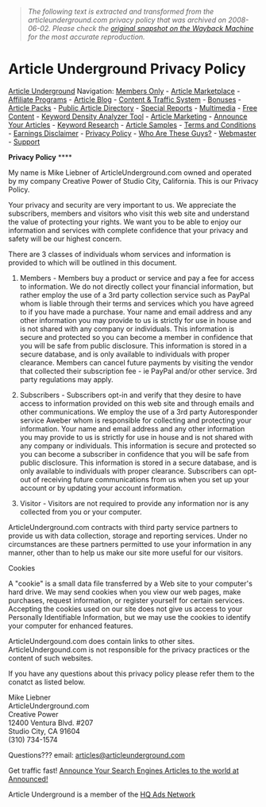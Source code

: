 > *The following text is extracted and transformed from the articleunderground.com privacy policy that was archived on 2008-06-02. Please check the [original snapshot on the Wayback Machine](https://web.archive.org/web/20080602020749id_/http%3A//www.articleunderground.com/privacy_policy.html) for the most accurate reproduction.*

# Article Underground Privacy Policy

[Article Underground](http://www.articleunderground.com/) Navigation: [Members Only](http://www.articleunderground.com/members.html) \- [Article Marketplace](http://www.articleunderground.com/marketplace/) \- [Affiliate Programs](http://www.articleunderground.com/affiliate-programs/) \- [Article Blog](http://articleblog.articleunderground.com/) \- [Content & Traffic System](http://www.articleunderground.com/content-traffic.html) \- [Bonuses](http://www.articleunderground.com/bonuses.html) \- [Article Packs](http://www.articleunderground.com/article-packs/) \- [Public Article Directory](http://www.articleunderground.com/directory/) \- [Special Reports](http://www.articleunderground.com/special-reports/) \- [Multimedia](http://www.articleunderground.com/multimedia/) \- [Free Content](https://web.archive.org/free-content/) \- [Keyword Density Analyzer Tool](http://www.articleunderground.com/webmaster/keyword-density-tool.html) \- [Article Marketing](http://www.articleunderground.com/article-marketing/) \- [Announce Your Articles](http://www.articleunderground.com/announce-articles/) \- [Keyword Research](http://www.articleunderground.com/keyword-research/) \- [Article Samples](http://www.articleunderground.com/article-samples.html) \- [Terms and Conditions](http://www.articleunderground.com/terms_and_conditions.html) \- [Earnings Disclaimer](http://www.articleunderground.com/earnings_disclaimer.html) \- [Privacy Policy](http://www.articleunderground.com/privacy_policy.html) \- [Who Are These Guys?](http://www.articleunderground.com/who-we-be.html) \- [Webmaster](http://www.articleunderground.com/webmaster/) \- [Support](http://www.articleunderground.com/support-free.html)

**Privacy Policy** ****

My name is Mike Liebner of ArticleUnderground.com owned and operated by my company Creative Power of Studio City, California. This is our Privacy Policy.

Your privacy and security are very important to us. We appreciate the subscribers, members and visitors who visit this web site and understand the value of protecting your rights. We want you to be able to enjoy our information and services with complete confidence that your privacy and safety will be our highest concern.

There are 3 classes of individuals whom services and information is provided to which will be outlined in this document.

1) Members - Members buy a product or service and pay a fee for access to information. We do not directly collect your financial information, but rather employ the use of a 3rd party collection service such as PayPal whom is liable through their terms and services which you have agreed to if you have made a purchase. Your name and email address and any other information you may provide to us is strictly for use in house and is not shared with any company or individuals. This information is secure and protected so you can become a member in confidence that you will be safe from public disclosure. This information is stored in a secure database, and is only available to individuals with proper clearance. Members can cancel future payments by visiting the vendor that collected their subscription fee - ie PayPal and/or other service. 3rd party regulations may apply. 

2) Subscribers - Subscribers opt-in and verify that they desire to have access to information provided on this web site and through emails and other communications. We employ the use of a 3rd party Autoresponder service Aweber whom is responsible for collecting and protecting your information. Your name and email address and any other information you may provide to us is strictly for use in house and is not shared with any company or individuals. This information is secure and protected so you can become a subscriber in confidence that you will be safe from public disclosure. This information is stored in a secure database, and is only available to individuals with proper clearance. Subscribers can opt-out of receiving future communications from us when you set up your account or by updating your account information.

3) Visitor - Visitors are not required to provide any information nor is any collected from you or your computer. 

ArticleUnderground.com contracts with third party service partners to provide us with data collection, storage and reporting services. Under no circumstances are these partners permitted to use your information in any manner, other than to help us make our site more useful for our visitors. 

Cookies

A "cookie" is a small data file transferred by a Web site to your computer's hard drive. We may send cookies when you view our web pages, make purchases, request information, or register yourself for certain services. Accepting the cookies used on our site does not give us access to your Personally Identifiable Information, but we may use the cookies to identify your computer for enhanced features.

ArticleUndergound.com does contain links to other sites. ArticleUndergound.com is not responsible for the privacy practices or the content of such websites. 

If you have any questions about this privacy policy please refer them to the conatct as listed below. 

Mike Liebner  
ArticleUnderground.com  
Creative Power   
12400 Ventura Blvd. #207  
Studio City, CA 91604  
(310) 734-1574 

Questions??? email: [articles@articleunderground.com](mailto:articles@articleunderground.com)

Get traffic fast! [Announce Your Search Engines Articles to the world at Announced!](http://www.announced.us/category/search-engines/)

Article Underground is a member of the [HQ Ads Network](http://www.hqads.com/)
